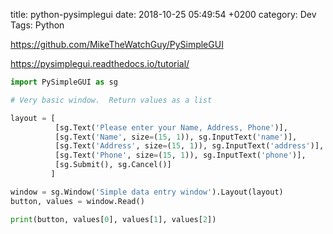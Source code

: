 title:  python-pysimplegui
date:   2018-10-25 05:49:54 +0200
category: Dev
Tags: Python


<https://github.com/MikeTheWatchGuy/PySimpleGUI>

<https://pysimplegui.readthedocs.io/tutorial/>

```python
import PySimpleGUI as sg

# Very basic window.  Return values as a list

layout = [
          [sg.Text('Please enter your Name, Address, Phone')],
          [sg.Text('Name', size=(15, 1)), sg.InputText('name')],
          [sg.Text('Address', size=(15, 1)), sg.InputText('address')],
          [sg.Text('Phone', size=(15, 1)), sg.InputText('phone')],
          [sg.Submit(), sg.Cancel()]
         ]

window = sg.Window('Simple data entry window').Layout(layout)
button, values = window.Read()

print(button, values[0], values[1], values[2])
```
